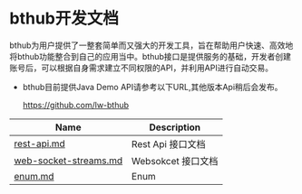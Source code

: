 #                       bthub开发文档

bthub为用户提供了一整套简单而又强大的开发工具，旨在帮助用户快速、高效地将bthub功能整合到自己的应用当中。bthub接口是提供服务的基础，开发者创建账号后，可以根据自身需求建立不同权限的API，并利用API进行自动交易。

- bthub目前提供Java Demo API请参考以下URL,其他版本Api稍后会发布。

    https://github.com/lw-bthub

| Name                                                         | Description                                               |
| ------------------------------------------------------------ | --------------------------------------------------------- |
| [rest-api.md](https://github.com/lw-bthub/api-demo/blob/master/restful-api.md) | Rest Api 接口文档                            |
| [web-socket-streams.md](https://github.com/lw-bthub/api-demo/blob/master/websocket.md) | Websokcet 接口文档                 |
| [enum.md](https://github.com/lw-bthub/api-demo/blob/master/enum.md) |  Enum                 |
